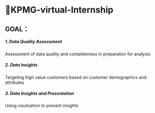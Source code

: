 # 🌸KPMG-virtual-Internship
## GOAL：
##### 1. Data Quality Assessment
Assessment of data quality and completeness in preparation for analysis
##### 2. Data Insights
Targeting high value customers based on customer demographics and attributes
##### 3. Data Insights and Presentation
Using visulisation to present insights
